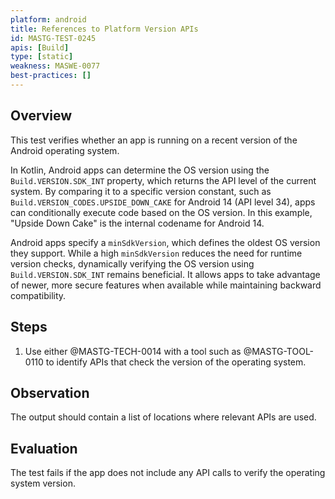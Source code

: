 ```yaml
---
platform: android
title: References to Platform Version APIs
id: MASTG-TEST-0245
apis: [Build]
type: [static]
weakness: MASWE-0077
best-practices: []
---
```


## Overview

This test verifies whether an app is running on a recent version of the Android operating system.

In Kotlin, Android apps can determine the OS version using the `Build.VERSION.SDK_INT` property, which returns the API level of the current system. By comparing it to a specific version constant, such as `Build.VERSION_CODES.UPSIDE_DOWN_CAKE` for Android 14 (API level 34), apps can conditionally execute code based on the OS version. In this example, "Upside Down Cake" is the internal codename for Android 14.

Android apps specify a `minSdkVersion`, which defines the oldest OS version they support. While a high `minSdkVersion` reduces the need for runtime version checks, dynamically verifying the OS version using `Build.VERSION.SDK_INT` remains beneficial. It allows apps to take advantage of newer, more secure features when available while maintaining backward compatibility.

## Steps

1. Use either @MASTG-TECH-0014 with a tool such as @MASTG-TOOL-0110 to identify APIs that check the version of the operating system.

## Observation

The output should contain a list of locations where relevant APIs are used.

## Evaluation

The test fails if the app does not include any API calls to verify the operating system version.
